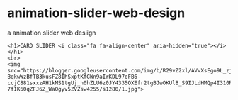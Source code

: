 # animation-slider-web-design
a animation slider web desiign
<!DOCTYPE html>
<html lang="en">
<head>
    <meta charset="UTF-8">
    <meta name="viewport" content="width=device-width, initial-scale=1.0">
    <title>Document</title>
</head>
<body>

    <h1>CARD SLIDER <i class="fa fa-align-center" aria-hidden="true"></i></h1>
    <br>
    <img src="https://blogger.googleusercontent.com/img/b/R29vZ2xl/AVvXsEgo9L_zjW5fvK6lxTLBo42akOhD-BqkwWzBfTB3kusFZ8IhSxptKfGWn9aIrKDL97oFB6-ccjC881sxxzAH1kMS1tgUj_h0hZLU6z0JY4335OXEfr2tgBJwOKUlB_S9IJLdHMQp4I310RHKo2yp0n_aLGCfj8-7fIK60qZFJ6Z_WaOgyv5ZVZsw4255/s1280/1.jpg">
    


</body>
</html>
